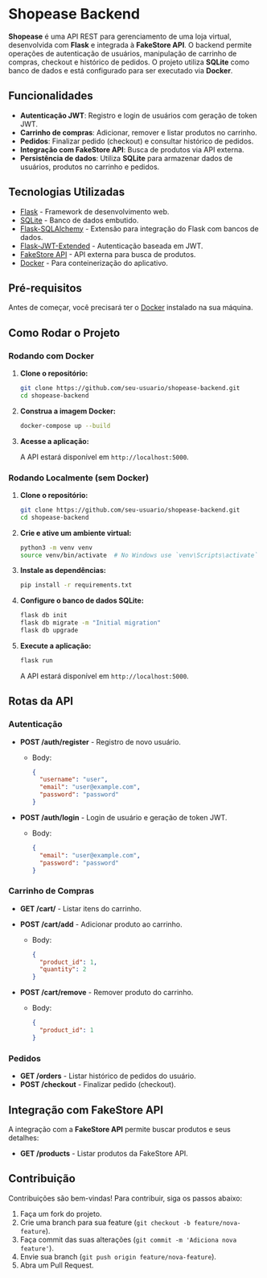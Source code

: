 # Shopease Backend

**Shopease** é uma API REST para gerenciamento de uma loja virtual, desenvolvida com **Flask** e integrada à **FakeStore API**. O backend permite operações de autenticação de usuários, manipulação de carrinho de compras, checkout e histórico de pedidos. O projeto utiliza **SQLite** como banco de dados e está configurado para ser executado via **Docker**.

## Funcionalidades

- **Autenticação JWT**: Registro e login de usuários com geração de token JWT.
- **Carrinho de compras**: Adicionar, remover e listar produtos no carrinho.
- **Pedidos**: Finalizar pedido (checkout) e consultar histórico de pedidos.
- **Integração com FakeStore API**: Busca de produtos via API externa.
- **Persistência de dados**: Utiliza **SQLite** para armazenar dados de usuários, produtos no carrinho e pedidos.

## Tecnologias Utilizadas

- [Flask](https://flask.palletsprojects.com/) - Framework de desenvolvimento web.
- [SQLite](https://www.sqlite.org/index.html) - Banco de dados embutido.
- [Flask-SQLAlchemy](https://flask-sqlalchemy.palletsprojects.com/) - Extensão para integração do Flask com bancos de dados.
- [Flask-JWT-Extended](https://flask-jwt-extended.readthedocs.io/en/stable/) - Autenticação baseada em JWT.
- [FakeStore API](https://fakestoreapi.com/) - API externa para busca de produtos.
- [Docker](https://www.docker.com/) - Para conteinerização do aplicativo.

## Pré-requisitos

Antes de começar, você precisará ter o [Docker](https://www.docker.com/get-started) instalado na sua máquina.

## Como Rodar o Projeto

### Rodando com Docker

1. **Clone o repositório:**

   ```bash
   git clone https://github.com/seu-usuario/shopease-backend.git
   cd shopease-backend
   ```

2. **Construa a imagem Docker:**

   ```bash
   docker-compose up --build
   ```

3. **Acesse a aplicação:**

   A API estará disponível em `http://localhost:5000`.

### Rodando Localmente (sem Docker)

1. **Clone o repositório:**

   ```bash
   git clone https://github.com/seu-usuario/shopease-backend.git
   cd shopease-backend
   ```

2. **Crie e ative um ambiente virtual:**

   ```bash
   python3 -m venv venv
   source venv/bin/activate  # No Windows use `venv\Scripts\activate`
   ```

3. **Instale as dependências:**

   ```bash
   pip install -r requirements.txt
   ```

4. **Configure o banco de dados SQLite:**

   ```bash
   flask db init
   flask db migrate -m "Initial migration"
   flask db upgrade
   ```

5. **Execute a aplicação:**

   ```bash
   flask run
   ```

   A API estará disponível em `http://localhost:5000`.

## Rotas da API

### Autenticação

- **POST /auth/register** - Registro de novo usuário.
  - Body:
    ```json
    {
      "username": "user",
      "email": "user@example.com",
      "password": "password"
    }
    ```

- **POST /auth/login** - Login de usuário e geração de token JWT.
  - Body:
    ```json
    {
      "email": "user@example.com",
      "password": "password"
    }
    ```

### Carrinho de Compras

- **GET /cart/** - Listar itens do carrinho.
- **POST /cart/add** - Adicionar produto ao carrinho.
  - Body:
    ```json
    {
      "product_id": 1,
      "quantity": 2
    }
    ```

- **POST /cart/remove** - Remover produto do carrinho.
  - Body:
    ```json
    {
      "product_id": 1
    }
    ```

### Pedidos

- **GET /orders** - Listar histórico de pedidos do usuário.
- **POST /checkout** - Finalizar pedido (checkout).
  
## Integração com FakeStore API

A integração com a **FakeStore API** permite buscar produtos e seus detalhes:

- **GET /products** - Listar produtos da FakeStore API.

## Contribuição

Contribuições são bem-vindas! Para contribuir, siga os passos abaixo:

1. Faça um fork do projeto.
2. Crie uma branch para sua feature (`git checkout -b feature/nova-feature`).
3. Faça commit das suas alterações (`git commit -m 'Adiciona nova feature'`).
4. Envie sua branch (`git push origin feature/nova-feature`).
5. Abra um Pull Request.